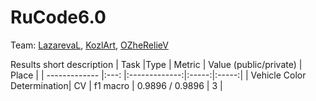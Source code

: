 # RuCode6.0

Team: [LazarevaL](https://github.com/LazarevaL), [KozlArt](https://github.com/KozlArt), [OZheRelieV](https://github.com/OZheRelieV)

Results short description
| Task                       |Type | Metric        | Value (public/private) | Place |
| -------------              |:---: |:-------------:|:-----:|:-----:|
| Vehicle Color Determination| CV  | f1 macro      |  0.9896 / 0.9896   | 3   |
